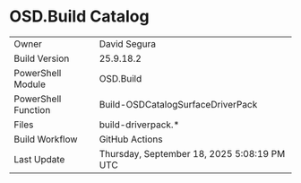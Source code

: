 ﻿# OSD.Build Catalog

| | |
|-|-|
| Owner | David Segura |
| Build Version | 25.9.18.2 |
| PowerShell Module | OSD.Build |
| PowerShell Function | Build-OSDCatalogSurfaceDriverPack |
| Files | build-driverpack.* |
| Build Workflow | GitHub Actions |
| Last Update | Thursday, September 18, 2025 5:08:19 PM UTC |
